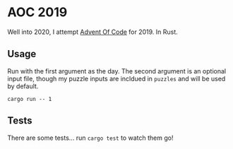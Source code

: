 # AOC 2019

Well into 2020, I attempt [Advent Of Code]() for 2019. In Rust.

## Usage

Run with the first argument as the day. The second argument is an optional input file, though my puzzle inputs
are incldued in `puzzles` and will be used by default.

```
cargo run -- 1
```

## Tests

There are some tests... run `cargo test` to watch them go!